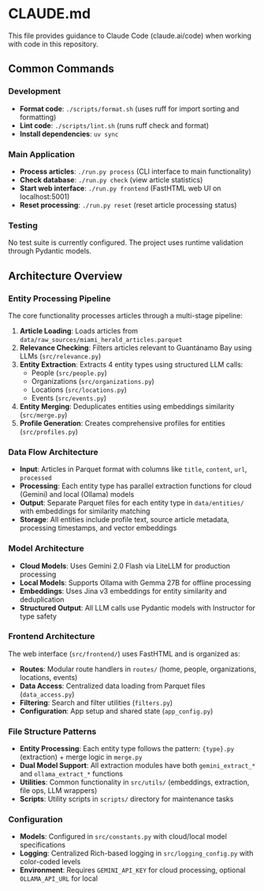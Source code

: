 # CLAUDE.md

This file provides guidance to Claude Code (claude.ai/code) when working with code in this repository.

## Common Commands

### Development
- **Format code**: `./scripts/format.sh` (uses ruff for import sorting and formatting)
- **Lint code**: `./scripts/lint.sh` (runs ruff check and format)
- **Install dependencies**: `uv sync`

### Main Application
- **Process articles**: `./run.py process` (CLI interface to main functionality)
- **Check database**: `./run.py check` (view article statistics)
- **Start web interface**: `./run.py frontend` (FastHTML web UI on localhost:5001)
- **Reset processing**: `./run.py reset` (reset article processing status)

### Testing
No test suite is currently configured. The project uses runtime validation through Pydantic models.

## Architecture Overview

### Entity Processing Pipeline
The core functionality processes articles through a multi-stage pipeline:

1. **Article Loading**: Loads articles from `data/raw_sources/miami_herald_articles.parquet`
2. **Relevance Checking**: Filters articles relevant to Guantánamo Bay using LLMs (`src/relevance.py`)
3. **Entity Extraction**: Extracts 4 entity types using structured LLM calls:
   - People (`src/people.py`)
   - Organizations (`src/organizations.py`) 
   - Locations (`src/locations.py`)
   - Events (`src/events.py`)
4. **Entity Merging**: Deduplicates entities using embeddings similarity (`src/merge.py`)
5. **Profile Generation**: Creates comprehensive profiles for entities (`src/profiles.py`)

### Data Flow Architecture
- **Input**: Articles in Parquet format with columns like `title`, `content`, `url`, `processed`
- **Processing**: Each entity type has parallel extraction functions for cloud (Gemini) and local (Ollama) models
- **Output**: Separate Parquet files for each entity type in `data/entities/` with embeddings for similarity matching
- **Storage**: All entities include profile text, source article metadata, processing timestamps, and vector embeddings

### Model Architecture
- **Cloud Models**: Uses Gemini 2.0 Flash via LiteLLM for production processing
- **Local Models**: Supports Ollama with Gemma 27B for offline processing
- **Embeddings**: Uses Jina v3 embeddings for entity similarity and deduplication
- **Structured Output**: All LLM calls use Pydantic models with Instructor for type safety

### Frontend Architecture
The web interface (`src/frontend/`) uses FastHTML and is organized as:
- **Routes**: Modular route handlers in `routes/` (home, people, organizations, locations, events)
- **Data Access**: Centralized data loading from Parquet files (`data_access.py`)
- **Filtering**: Search and filter utilities (`filters.py`)
- **Configuration**: App setup and shared state (`app_config.py`)

### File Structure Patterns
- **Entity Processing**: Each entity type follows the pattern: `{type}.py` (extraction) + merge logic in `merge.py`
- **Dual Model Support**: All extraction modules have both `gemini_extract_*` and `ollama_extract_*` functions
- **Utilities**: Common functionality in `src/utils/` (embeddings, extraction, file ops, LLM wrappers)
- **Scripts**: Utility scripts in `scripts/` directory for maintenance tasks

### Configuration
- **Models**: Configured in `src/constants.py` with cloud/local model specifications
- **Logging**: Centralized Rich-based logging in `src/logging_config.py` with color-coded levels
- **Environment**: Requires `GEMINI_API_KEY` for cloud processing, optional `OLLAMA_API_URL` for local